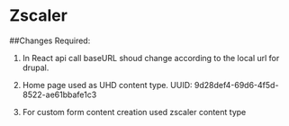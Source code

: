 # Zscaler

##Changes Required:

1. In React api call baseURL shoud change according to the local url for drupal.

2. Home page used as UHD content type. UUID: 9d28def4-69d6-4f5d-8522-ae61bbafe1c3

3. For custom form content creation used zscaler content type
